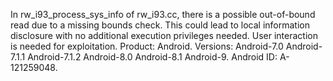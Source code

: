In rw_i93_process_sys_info of rw_i93.cc, there is a possible out-of-bound read due to a missing bounds check. This could lead to local information disclosure with no additional execution privileges needed. User interaction is needed for exploitation. Product: Android. Versions: Android-7.0 Android-7.1.1 Android-7.1.2 Android-8.0 Android-8.1 Android-9. Android ID: A-121259048.